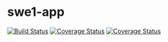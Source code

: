 # swe1-app
[![Build Status](https://app.travis-ci.com/yibozhang01/swe1-app.svg?token=MY9L9yB3gev7shxrKkWs&branch=main)](https://app.travis-ci.com/yibozhang01/swe1-app)
[![Coverage Status](https://coveralls.io/repos/github/yibozhang01/swe1-app/badge.svg?branch=feature-branch)](https://coveralls.io/github/yibozhang01/swe1-app?branch=feature-branch)
[![Coverage Status](https://coveralls.io/repos/github/yibozhang01/swe1-app/badge.svg)](https://coveralls.io/github/yibozhang01/swe1-app) 


